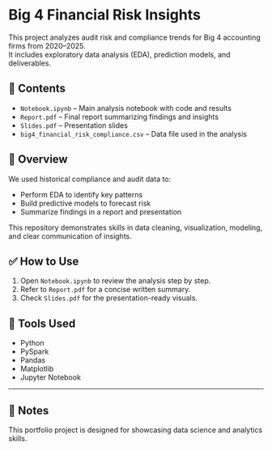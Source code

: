 # Big 4 Financial Risk Insights

This project analyzes audit risk and compliance trends for Big 4 accounting firms from 2020–2025.  
It includes exploratory data analysis (EDA), prediction models, and deliverables.

## 📂 Contents

- `Notebook.ipynb` – Main analysis notebook with code and results
- `Report.pdf` – Final report summarizing findings and insights
- `Slides.pdf` – Presentation slides
- `big4_financial_risk_compliance.csv` – Data file used in the analysis

## 🚀 Overview

We used historical compliance and audit data to:
- Perform EDA to identify key patterns
- Build predictive models to forecast risk
- Summarize findings in a report and presentation

This repository demonstrates skills in data cleaning, visualization, modeling, and clear communication of insights.

## ✅ How to Use

1. Open `Notebook.ipynb` to review the analysis step by step.
2. Refer to `Report.pdf` for a concise written summary.
3. Check `Slides.pdf` for the presentation-ready visuals.

## 🧰 Tools Used

- Python
- PySpark
- Pandas
- Matplotlib
- Jupyter Notebook

---

## 📌 Notes

This portfolio project is designed for showcasing data science and analytics skills.
